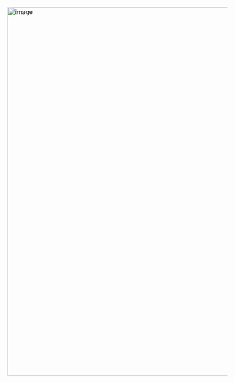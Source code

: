 
<img width="841" alt="image" src="https://github.com/user-attachments/assets/c4bc718f-391b-429a-9ed1-b60b8991056d" />

